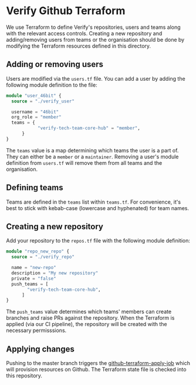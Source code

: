 # Verify Github Terraform

We use Terraform to define Verify's repositories, users and teams along with the relevant access controls. Creating a new repository and adding/removing users from teams or the organisation should be done by modifying the Terraform resources defined in this directory.

## Adding or removing users

Users are modified via the `users.tf` file. You can add a user by adding the following module definition to the file:

```terraform
module "user_46bit" {
  source = "./verify_user"

  username = "46bit"
  org_role = "member"
  teams = {
  			"verify-tech-team-core-hub" = "member",
      }
}
```

The `teams` value is a map determining which teams the user is a part of. They can either be a `member` or a `maintainer`. Removing a user's module definition from `users.tf` will remove them from all teams and the organisation.

## Defining teams

Teams are defined in the `teams` list within `teams.tf`. For convenience, it's best to stick with kebab-case (lowercase and hyphenated) for team names.

## Creating a new repository

Add your repository to the `repos.tf` file with the following module definition:

```terraform
module "repo_new_repo" {
  source = "./verify_repo"

  name = "new-repo"
  description = "My new repository"
  private = "false"
  push_teams = [
        "verify-tech-team-core-hub",
      ]
}
```

The `push_teams` value determines which teams' members can create branches and raise PRs against the repository. When the Terraform is applied (via our CI pipeline), the repository will be created with the necessary permisssions.

## Applying changes

Pushing to the master branch triggers the [github-terraform-apply-job](link) which will provision resources on Github. The Terraform state file is checked into this repository.
